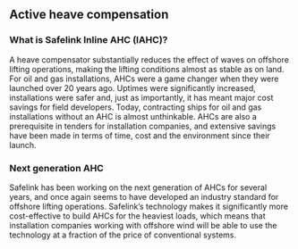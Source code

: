 ## Active heave compensation

### What is Safelink Inline AHC (IAHC)?

A heave compensator substantially reduces the effect of waves on offshore lifting operations, making the lifting conditions almost as stable as on land.
For oil and gas installations, AHCs were a game changer when they were launched over 20 years ago. Uptimes were significantly increased, installations were safer and, just as importantly, it has meant major cost savings for field developers.
Today, contracting ships for oil and gas installations without an AHC is almost unthinkable. AHCs are also a prerequisite in tenders for installation companies, and extensive savings have been made in terms of time, cost and the environment since their launch.

### Next generation AHC

Safelink has been working on the next generation of AHCs for several years, and once again seems to have developed an industry standard for offshore lifting operations. Safelink’s technology makes it significantly more cost-effective to build AHCs for the heaviest loads, which means that installation companies working with offshore wind will be able to use the technology at a fraction of the price of conventional systems.
